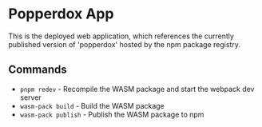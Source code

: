 # Popperdox App

This is the deployed web application, which references the currently published version of 'popperdox' hosted by the npm package registry.

## Commands

- `pnpm redev` - Recompile the WASM package and start the webpack dev server
- `wasm-pack build` - Build the WASM package
- `wasm-pack publish` - Publish the WASM package to npm
